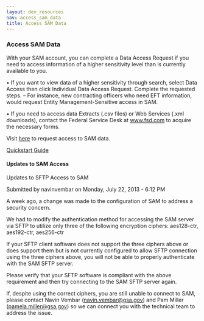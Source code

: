 ```yaml
---
layout: dev_resources
nav: access_sam_data
title: Access SAM Data
---
```

### Access SAM Data

With your SAM account, you can complete a Data Access Request if 
you need to access information of a higher sensitivity level than is 
currently available to you.

• If you want to view data of a higher sensitivity through search, select 
Data Access then click Individual Data Access Request. Complete 
the requested steps.
– For instance, new contracting officers who need EFT information,
would request Entity Management-Sensitive access in SAM.

• If you need to access data Extracts (.csv files) or Web Services (.xml 
downloads), contact the Federal Service Desk at www.fsd.com to 
acquire the necessary forms.

Visit [here](www.fsd.com) to request access to SAM data.

[Quickstart Guide](https://www.sam.gov/sam/transcript/Quick_Guide_for_Federal_Employees.pdf)



#### Updates to SAM Access

Updates to SFTP Access to SAM


Submitted by navinvembar on Monday, July 22, 2013 - 6:12 PM

A week ago, a change was made to the configuration of SAM to address a security concern. 

We had to modify the authentication method for accessing the SAM server via SFTP to utilize only three of the following encryption ciphers: 
aes128-ctr, aes192-ctr, aes256-ctr 

If your SFTP client software does not support the three ciphers above or does support them but is not currently configured to allow SFTP connection using the three ciphers above, you will not be able to properly authenticate with the SAM SFTP server. 

Please verify that your SFTP software is compliant with the above requirement and then try connecting to the SAM SFTP server again. 

If, despite using the correct ciphers, you are still unable to connect to SAM, please contact Navin Vembar (navin.vembar@gsa.gov) and Pam Miller (pamela.miller@gsa.gov) so we can connect you with the technical team to address the issue.
